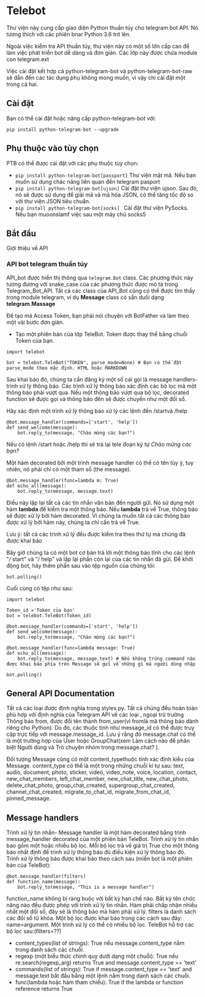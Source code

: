 # Telebot
Thư viện này cung cấp giao diện Python thuần túy cho telegram bot API. Nó tương thích với các phiên bnar Python 3.6 trở lên.

Ngoài việc kiểm tra API thuần túy, thư viện này có một số lớn cấp cao để làm việc phát triển bot dễ dàng và đơn giản. Các lớp này được chứa module con telegram.ext 

Việc cài đặt kết hợp cả python-telegram-bot và python-telegram-bot-raw sẽ dẫn đến các tác dụng phụ không mong muốn, vì vậy chỉ cài đặt một trong cả hai.

## Cài đặt
Bạn có thể cài đặt hoặc nâng cấp python-telegram-bot với:
```
pip install python-telegram-bot --upgrade
```
## Phụ thuộc vào tùy chọn
PTB có thể được cài đặt với các phụ thuộc tùy chọn:
* `pip install python-telegram-bot[passport]` Thư viện mật mã. Nếu bạn muốn sử dụng chác năng liên quan đến telegram pasport 
* `pip install python-telegram-bot[ujson]` Cài đặt thư viện ujson. Sau đó, nó sẽ được sử dụng để giải mã và mã hóa JSON, có thể tăng tốc độ so với thư viện JSON tiêu chuẩn.
* `pip install python-telegram-bot[socks] ` Cài đặt thư viện PySocks. Nếu bạn muoonslamf việc sau một máy chủ socks5

## Bắt đầu
Giới thiệu về API
### API bot telegram thuần túy
API_bot được hiển thị thông qua `telegram.Bot` class. Các phương thức này tương đương với snake_case của các phương thức được mô tả trong Telegram_Bot_API. Tất cả các class của API_Bot cũng có thể được tìm thấy trong module telegram, ví dụ  **Message** class có sẵn duối dạng **telegram.Massage**

Để tạo mã Access Token, bạn phải nói chuyện với BotFather và làm theo một vài bước đơn giản.

* Tạo một phiên bản của lớp TeleBot. Token được thay thể bằng chuổi Token của bạn.
```
import telebot

bot = telebot.TeleBot("TOKEN", parse_mode=None) # Bạn có thể đặt parse_mode theo mặc định. HTML hoặc MARKDOWN
```

Sau khai báo đó, chúng ta cần đăng ký một số cái gọi là  message handlers- trình xử lý thông báo. Các trình xử lý thông báo xác định các bộ lọc mà một thông báo phải vượt qua. Nếu một thông báo vượt qua bộ lọc, decorated function sẽ được gọi và thông báo đến sẽ được chuyển như một đối số.

Hãy xác định một trình xử lý thông báo xử lý các lệnh đến /startvà /help

```
@bot.message_handler(commands=['start', 'help'])
def send_welcome(message):
	bot.reply_to(message, "Chào mừng các bạn?")
```
Nếu có lệnh /start hoặc /help thì sẽ trả lại tele đoạn ký tự *Chào mừng các bạn?*

Một hàm decorated bởi một trình message handler có thể có tên tùy ý, tuy nhiên, nó phải chỉ có một tham số (the message).
```
@bot.message_handler(func=lambda m: True)
def echo_all(message):
	bot.reply_to(message, message.text)
```
Điều này lặp lại tất cả các tin nhắn văn bản đến người gửi. Nó sử dụng một hàm **lambda** để kiểm tra một thông báo. Nếu **lambda** trả về True, thông báo sẽ được xử lý bởi hàm decorated. Vì chúng ta muốn tất cả các thông báo được xử lý bởi hàm này, chúng ta chỉ cần trả về True.

Lưu ý: tất cả các trình xử lý đều được kiểm tra theo thứ tự mà chúng đã được khai báo

Bây giờ chúng ta có một bot cơ bản trả lời một thông báo tĩnh cho các lệnh "/ start" và "/ help" và lặp lại phần còn lại của các tin nhắn đã gửi. Để khởi động bot, hãy thêm phần sau vào tệp nguồn của chúng tôi:

```
bot.polling()
```

Cuối cùng có tệp như sau:
```
import telebot

Token_id ='Token của bạn'
bot = telebot.TeleBot(Token_id)

@bot.message_handler(commands=['start', 'help'])
def send_welcome(message):
	bot.reply_to(message, "Chào mừng các bạn?")

@bot.message_handler(func=lambda message: True)
def echo_all(message):
	bot.reply_to(message, message.text) # Nếu không trùng command nào được khai báo phía trên Message sẽ gửi về những gì mà người dùng nhập

bot.polling()
```

## General API Documentation
Tất cả các loại được định nghĩa trong styles.py. Tất cả chúng đều hoàn toàn phù hợp với định nghĩa của Telegram API về các loại , ngoại trừ trường Thông báo from, được đổi tên thành from_user(vì fromlà mã thông báo dành riêng cho Python). Do đó, các thuộc tính như message_id có thể được truy cập trực tiếp với message.message_id. Lưu ý rằng đó message.chat có thể là một trường hợp của User hoặc GroupChat(xem Làm cách nào để phân biệt Người dùng và Trò chuyện nhóm trong message.chat? ).

Đối tượng Message cũng có một content_typethuộc tính xác định kiểu của Message. content_type có thể là một trong những chuỗi kí tự sau: text, audio, document, photo, sticker, video, video_note, voice, location, contact, new_chat_members, left_chat_member, new_chat_title, new_chat_photo, delete_chat_photo, group_chat_created, supergroup_chat_created, channel_chat_created, migrate_to_chat_id, migrate_from_chat_id, pinned_message.

## Message handlers
Trình xử lý tin nhắn- Message handler là một hàm decorated bằng trình message_handler decorated của một phiên bản TeleBot. Trình xử lý tin nhắn bao gồm một hoặc nhiều bộ lọc. Mỗi bộ lọc trả về giá trị True cho một thông báo nhất định để trình xử lý thông báo đủ điều kiện xử lý thông báo đó. Trình xử lý thông báo được khai báo theo cách sau (miễn bot là một phiên bản của TeleBot):
```
@bot.message_handler(filters)
def function_name(message):
	bot.reply_to(message, "This is a message handler") 
```
function_name không bị ràng buộc với bất kỳ hạn chế nào. Bất kỳ tên chức năng nào đều được phép với trình xử lý tin nhắn. Hàm phải chấp nhận nhiều nhất một đối số, đây sẽ là thông báo mà hàm phải xử lý. filters là danh sách các đối số từ khóa. Một bộ lọc được khai báo trong các cách sau đây: name=argument. Một trình xử lý có thể có nhiều bộ lọc. TeleBot hỗ trợ các bộ lọc sau:(filters=??)

* content_types(list of strings): True nếu message.content_type nằm trong danh sách các chuỗi.
* regexp (một biểu thức chính quy dưới dạng một chuỗi): True nếu re.search(regexp_arg) returns True and message.content_type == 'text'
* commands(list of strings): True if message.content_type == 'text' and message.text bắt đầu bằng một lệnh nằm trong danh sách các chuỗi.
* func(lambda hoặc hàm tham chiếu): True if the lambda or function reference returns True